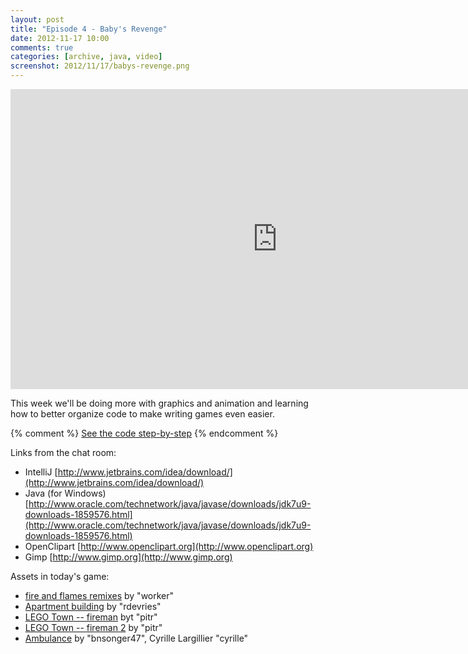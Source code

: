 ```yaml
---
layout: post
title: "Episode 4 - Baby's Revenge"
date: 2012-11-17 10:00
comments: true
categories: [archive, java, video]
screenshot: 2012/11/17/babys-revenge.png
---
```


<iframe width="853" height="480" src="http://www.youtube.com/embed/K_qssVT8TR4?vq=hd720" frameborder="0" allowfullscreen></iframe>

This week we'll be doing more with graphics and animation and learning how to better organize code to make writing games even easier.

{% comment %}
<a href="https://github.com/buildsomethingawesome/121110-bouncing-babies/commits/master">See the code step-by-step</a>
{% endcomment %}

Links from the chat room:

* IntelliJ  [http://www.jetbrains.com/idea/download/](http://www.jetbrains.com/idea/download/)
* Java (for Windows)  [http://www.oracle.com/technetwork/java/javase/downloads/jdk7u9-downloads-1859576.html](http://www.oracle.com/technetwork/java/javase/downloads/jdk7u9-downloads-1859576.html)
* OpenClipart  [http://www.openclipart.org](http://www.openclipart.org)
* Gimp  [http://www.gimp.org](http://www.gimp.org)

Assets in today's game:

* [fire and flames remixes](http://openclipart.org/detail/153073/fire-and-flames-remixes-by-worker) by "worker"
* [Apartment building](http://openclipart.org/detail/170439/apartment-building-by-rdevries-170439) by "rdevries"
* [LEGO Town -- fireman](http://openclipart.org/detail/18005/lego-town----fireman-by-pitr) byt "pitr"
* [LEGO Town -- fireman 2](http://openclipart.org/detail/18007/lego-town----fireman-2-by-pitr) by "pitr"
* [Ambulance](http://openclipart.org/detail/164587/v%EF%BF%BDhicules-durgence-noirs-by-cyrille) by "bnsonger47", Cyrille Largillier "cyrille"